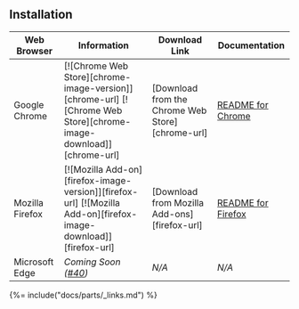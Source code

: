 ## Installation

| Web Browser | Information | Download Link | Documentation |
| ----------- | ----------- | ------------- | ------------- |
| Google Chrome | [![Chrome Web Store][chrome-image-version]][chrome-url] [![Chrome Web Store][chrome-image-download]][chrome-url] | [Download from the Chrome Web Store][chrome-url] | [README for Chrome](/docs/chrome/README.md#readme) |
| Mozilla Firefox | [![Mozilla Add-on][firefox-image-version]][firefox-url] [![Mozilla Add-on][firefox-image-download]][firefox-url] | [Download from Mozilla Add-ons][firefox-url] | [README for Firefox](/docs/firefox/README.md#readme) |
| Microsoft Edge | _Coming Soon ([#40](https://github.com/rthaut/deviantART-Filter/issues/40))_ | _N/A_ | _N/A_ |

{%= include("docs/parts/_links.md") %}
